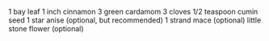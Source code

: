 1 bay leaf
1 inch cinnamon
3 green cardamom
3 cloves
1/2 teaspoon cumin seed
1 star anise (optional, but recommended)
1 strand mace (optional)
little stone flower (optional)